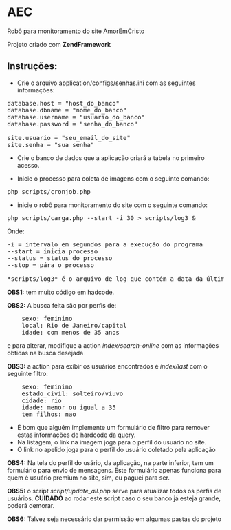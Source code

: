 AEC
===

Robô para monitoramento do site AmorEmCristo

Projeto criado com **ZendFramework**

## Instruções:

- Crie o arquivo application/configs/senhas.ini com as seguintes informações:
<pre>
database.host = "host_do_banco"
database.dbname = "nome_do_banco"
database.username = "usuario_do_banco"
database.password = "senha_do_banco"

site.usuario = "seu_email_do_site"
site.senha = "sua_senha"
</pre>
- Crie o banco de dados que a aplicação criará a tabela no primeiro acesso.

- Inicie o processo para coleta de imagens com o seguinte comando:
<pre>
php scripts/cronjob.php
</pre>

- inicie o robô para monitoramento do site com o seguinte comando:
<pre>
php scripts/carga.php --start -i 30 > scripts/log3 &
</pre>
Onde:
<pre>
-i = intervalo em segundos para a execução do programa
--start = inicia processo
--status = status do processo
--stop = pára o processo

*scripts/log3* é o arquivo de log que contém a data da última requisição
</pre>

**OBS1:** tem muito código em hadcode.

**OBS2:** A busca feita são por perfis de:
<pre>
    sexo: feminino
    local: Rio de Janeiro/capital
    idade: com menos de 35 anos
</pre>
e para alterar, modifique a action *index/search-online* com as informações obtidas na busca desejada

**OBS3:** a action para exibir os usuários encontrados é *index/last* com o seguinte filtro:
<pre>
    sexo: feminino
    estado_civil: solteiro/viuvo
    cidade: rio
    idade: menor ou igual a 35
    tem_filhos: nao
</pre>
- É bom que alguém implemente um formulário de filtro para remover estas informações de hardcode da query.
- Na listagem, o link na imagem joga para o perfil do usuário no site.
- O link no apelido joga para o perfil do usuário coletado pela aplicação

**OBS4:** Na tela do perfil do usário, da aplicação, na parte inferior, tem um formulário para envio de mensagens.
Este formulário apenas funciona para quem é usuário premium no site, sim, eu paguei para ser.

**OBS5:** o script *script/update_all.php* serve para atualizar todos os perfis de usuários.
**CUIDADO** ao rodar este script caso o seu banco já esteja grande, poderá demorar.

**OBS6:** Talvez seja necessário dar permissão em algumas pastas do projeto